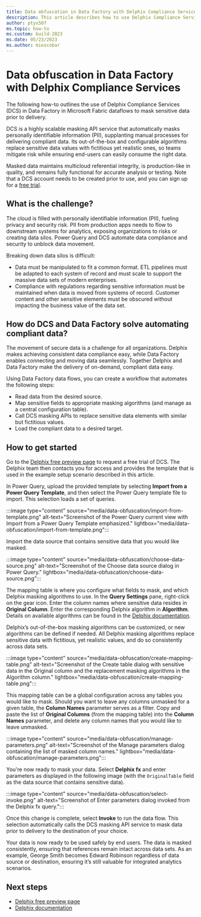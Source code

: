 ```yaml
---
title: Data obfuscation in Data Factory with Delphix Compliance Services
description: This article describes how to use Delphix Compliance Services masking APIs to obfuscate data in Data Factory in Microsoft Fabric.
author: ptyx507
ms.topic: how-to
ms.custom: build-2023
ms.date: 05/23/2023
ms.author: miescobar
---
```


# Data obfuscation in Data Factory with Delphix Compliance Services

The following how-to outlines the use of Delphix Compliance Services (DCS) in Data Factory in Microsoft Fabric dataflows to mask sensitive data prior to delivery.

DCS is a highly scalable masking API service that automatically masks personally identifiable information (PII), supplanting manual processes for delivering compliant data. Its out-of-the-box and configurable algorithms replace sensitive data values with fictitious yet realistic ones, so teams mitigate risk while ensuring end-users can easily consume the right data.

Masked data maintains multicloud referential integrity, is production-like in quality, and remains fully functional for accurate analysis or testing. Note that a DCS account needs to be created prior to use, and you can sign up for a [free trial](https://www.delphix.com/solutions/azure-trial).

## What is the challenge?

The cloud is filled with personally identifiable information (PII), fueling privacy and security risk. PII from production apps needs to flow to downstream systems for analytics, exposing organizations to risks or creating data silos. Power Query and DCS automate data compliance and security to unblock data movement.

Breaking down data silos is difficult:

- Data must be manipulated to fit a common format. ETL pipelines must be adapted to each system of record and must scale to support the massive data sets of modern enterprises.
- Compliance with regulations regarding sensitive information must be maintained when data is moved from systems of record. Customer content and other sensitive elements must be obscured without impacting the business value of the data set.

## How do DCS and Data Factory solve automating compliant data?

The movement of secure data is a challenge for all organizations. Delphix makes achieving consistent data compliance easy, while Data Factory enables connecting and moving data seamlessly. Together Delphix and Data Factory make the delivery of on-demand, compliant data easy.

Using Data Factory data flows, you can create a workflow that automates the following steps:

- Read data from the desired source.
- Map sensitive fields to appropriate masking algorithms (and manage as a central configuration table).
- Call DCS masking APIs to replace sensitive data elements with similar but fictitious values.
- Load the compliant data to a desired target.

## How to get started

Go to the [Delphix free preview page](https://www.delphix.com/solutions/azure-trial) to request a free trial of DCS. The Delphix team then contacts you for access and provides the template that is used in the example setup scenario described in this article.

In Power Query, upload the provided template by selecting **Import from a Power Query Template**, and then select the Power Query template file to import. This selection loads a set of queries.

:::image type="content" source="media/data-obfuscation/import-from-template.png" alt-text="Screenshot of the Power Query current view with Import from a Power Query Template emphasized." lightbox="media/data-obfuscation/import-from-template.png":::

Import the data source that contains sensitive data that you would like masked.

:::image type="content" source="media/data-obfuscation/choose-data-source.png" alt-text="Screenshot of the Choose data source dialog in Power Query." lightbox="media/data-obfuscation/choose-data-source.png":::

The mapping table is where you configure what fields to mask, and which Delphix masking algorithms to use. In the **Query Settings** pane, right-click on the gear icon. Enter the column names where sensitive data resides in **Original Column**. Enter the corresponding Delphix algorithm in **Algorithm**. Details on available algorithms can be found in the [Delphix documentation](https://maskingdocs.delphix.com/Securing_Sensitive_Data/Algorithms/Algorithms_Introduction/).

Delphix’s out-of-the-box masking algorithms can be customized, or new algorithms can be defined if needed. All Delphix masking algorithms replace sensitive data with fictitious, yet realistic values, and do so consistently across data sets.

:::image type="content" source="media/data-obfuscation/create-mapping-table.png" alt-text="Screenshot of the Create table dialog with sensitive data in the Original column and the replacement masking algorithms in the Algorithm column." lightbox="media/data-obfuscation/create-mapping-table.png":::

This mapping table can be a global configuration across any tables you would like to mask. Should you want to leave any columns unmasked for a given table, the **Column Names** parameter serves as a filter. Copy and paste the list of **Original Columns** (from the mapping table) into the **Column Names** parameter, and delete any column names that you would like to leave unmasked.

:::image type="content" source="media/data-obfuscation/manage-parameters.png" alt-text="Screenshot of the Manage parameters dialog containing the list of masked column names." lightbox="media/data-obfuscation/manage-parameters.png":::

You're now ready to mask your data. Select **Delphix fx** and enter parameters as displayed in the following image (with the `OriginalTable` field as the data source that contains sensitive data).

:::image type="content" source="media/data-obfuscation/select-invoke.png" alt-text="Screenshot of Enter parameters dialog invoked from the Delphix fx query.":::

Once this change is complete, select **Invoke** to run the data flow. This selection automatically calls the DCS masking API service to mask data prior to delivery to the destination of your choice.

Your data is now ready to be used safely by end users. The data is masked consistently, ensuring that references remain intact across data sets. As an example, George Smith becomes Edward Robinson regardless of data source or destination, ensuring it’s still valuable for integrated analytics scenarios.

## Next steps

- [Delphix free preview page](https://www.delphix.com/solutions/azure-trial)
- [Delphix documentation](https://maskingdocs.delphix.com/Securing_Sensitive_Data/Algorithms/Algorithms_Introduction/)
